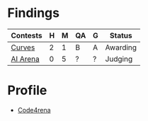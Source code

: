 # Findings

| Contests                                                  | H   | M   | QA  | G   | Status   |
| --------------------------------------------------------- | --- | --- | --- | --- | -------- |
| [Curves](https://code4rena.com/audits/2024-01-curves)     | 2   | 1   | B   | A   | Awarding |
| [AI Arena](https://code4rena.com/audits/2024-02-ai-arena) | 0   | 5   | ?   | ?   | Judging  |

# Profile

- [Code4rena](https://code4rena.com/@ahmedaghadi)
